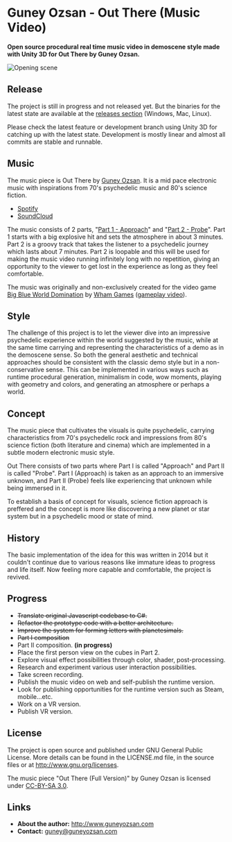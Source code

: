 # Guney Ozsan - Out There (Music Video)
**Open source procedural real time music video in demoscene style made with Unity 3D for Out There by Guney Ozsan.**

![Opening scene](https://78.media.tumblr.com/f74ed3b4b553be7754e22f6f8f40634d/tumblr_oy692kdsPU1u47bpmo1_1280.gif "Opening scene")

## Release
The project is still in progress and not released yet. But the binaries for the latest state are available at the [releases section](https://github.com/guneyozsan/Guney-Ozsan-Out-There-Music-Video-Unity-3D-Demo/releases) (Windows, Mac, Linux).

Please check the latest feature or development branch using Unity 3D for catching up with the latest state. Development is mostly linear and almost all commits are stable and runnable.

## Music
The music piece is Out There by [Guney Ozsan](http://www.guneyozsan). It is a mid pace electronic music with inspirations from 70's psychedelic music and 80's science fiction.
* [Spotify](https://open.spotify.com/album/59xmXDNHhe1vJWit5tIJ3r)
* [SoundCloud](https://soundcloud.com/guneyozsan/sets/guney-ozsan-out-there)

The music consists of 2 parts, "[Part 1 - Approach](https://soundcloud.com/guneyozsan/guney-ozsan-out-there-part-1-approach?in=guneyozsan/sets/guney-ozsan-out-there)" and "[Part 2 - Probe](https://soundcloud.com/guneyozsan/guney-ozsan-out-there-part-2-probe?in=guneyozsan/sets/guney-ozsan-out-there)". Part 1 starts with a big explosive hit and sets the atmosphere in about 3 minutes. Part 2 is a groovy track that takes the listener to a psychedelic journey which lasts about 7 minutes. Part 2 is loopable and this will be used for making the music video running infinitely long with no repetition, giving an opportunity to the viewer to get lost in the experience as long as they feel comfortable.

The music was originally and non-exclusively created for the video game [Big Blue World Domination](http://www.adventuregamestudio.co.uk/site/games/game/1561/) by [Wham Games](http://www.adventuregamestudio.co.uk/site/games/author/WHAM/) ([gameplay video](https://www.youtube.com/watch?v=YI0yjCBDnoA)).

## Style
The challenge of this project is to let the viewer dive into an impressive psychedelic experience within the world suggested by the music, while at the same time carrying and representing the characteristics of a demo as in the demoscene sense. So both the general aesthetic and technical approaches should be consistent with the classic demo style but in a non-conservative sense. This can be implemented in various ways such as runtime procedural generation, minimalism in code, wow moments, playing with geometry and colors, and generating an atmosphere or perhaps a world. 

## Concept
The music piece that cultivates the visuals is quite psychedelic, carrying characteristics from 70's psychedelic rock and impressions from 80's science fiction (both literature and cinema) which are implemented in a subtle modern electronic music style.

Out There consists of two parts where Part I is called "Approach" and Part II is called "Probe". Part I (Approach) is taken as an approach to an immersive unknown, and Part II (Probe) feels like experiencing that unknown while being immersed in it.

To establish a basis of concept for visuals, science fiction approach is preffered and the concept is more like discovering a new planet or star system but in a psychedelic mood or state of mind.

## History
The basic implementation of the idea for this was written in 2014 but it couldn't continue due to various reasons like immature ideas to progress and life itself. Now feeling more capable and comfortable, the project is revived. 

## Progress
- ~~Translate original Javascript codebase to C#.~~
- ~~Refactor the prototype code with a better architecture.~~
- ~~Improve the system for forming letters with planetesimals.~~
- ~~Part I composition~~
- Part II composition. **(in progress)**
- Place the first person view on the cubes in Part 2.
- Explore visual effect possibilities through color, shader, post-processing.
- Research and experiment  various user interaction possibilities.
- Take screen recording.
- Publish the music video on web and self-publish the runtime version.
- Look for publishing opportunities for the runtime version such as Steam, mobile...etc.
- Work on a VR version.
- Publish VR version.

## License
The project is open source and published under GNU General Public License. More details can be found in the LICENSE.md file, in the source files or at <http://www.gnu.org/licenses>.

The music piece "Out There (Full Version)" by Guney Ozsan is licensed under [CC-BY-SA 3.0](https://creativecommons.org/licenses/by-sa/3.0/).

## Links
* **About the author:**
http://www.guneyozsan.com
* **Contact:**
guney@guneyozsan.com
